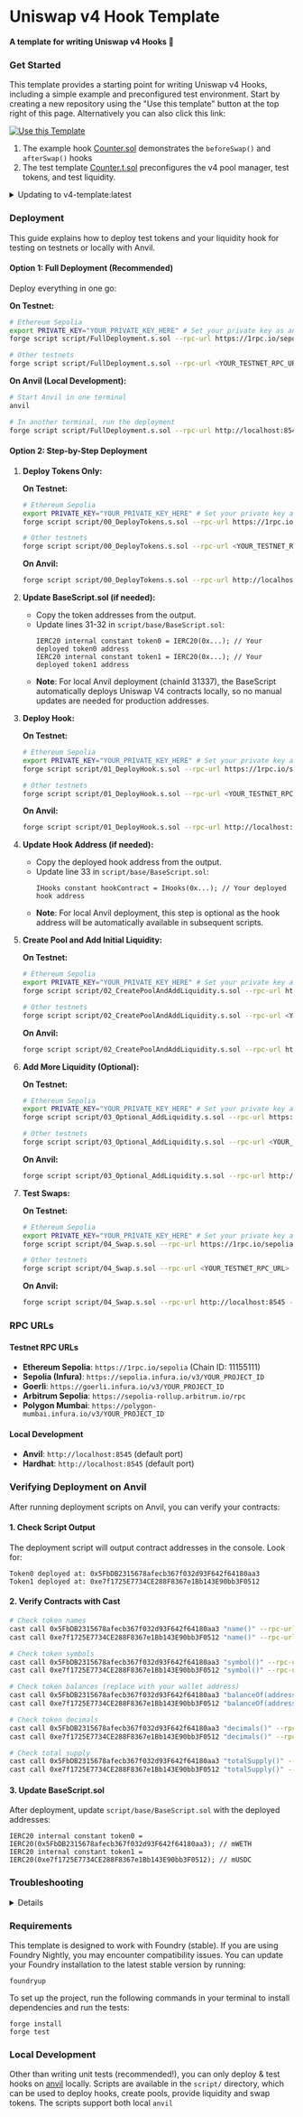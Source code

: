 # Uniswap v4 Hook Template

**A template for writing Uniswap v4 Hooks 🦄**

### Get Started

This template provides a starting point for writing Uniswap v4 Hooks, including a simple example and preconfigured test environment. Start by creating a new repository using the "Use this template" button at the top right of this page. Alternatively you can also click this link:

[![Use this Template](https://img.shields.io/badge/Use%20this%20Template-101010?style=for-the-badge&logo=github)](https://github.com/uniswapfoundation/v4-template/generate)

1. The example hook [Counter.sol](src/Counter.sol) demonstrates the `beforeSwap()` and `afterSwap()` hooks
2. The test template [Counter.t.sol](test/Counter.t.sol) preconfigures the v4 pool manager, test tokens, and test liquidity.

<details>
<summary>Updating to v4-template:latest</summary>

This template is actively maintained -- you can update the v4 dependencies, scripts, and helpers:

```bash
git remote add template https://github.com/uniswapfoundation/v4-template
git fetch template
git merge template/main <BRANCH> --allow-unrelated-histories
```

</details>

### Deployment

This guide explains how to deploy test tokens and your liquidity hook for testing on testnets or locally with Anvil.

#### Option 1: Full Deployment (Recommended)
Deploy everything in one go:

**On Testnet:**
```bash
# Ethereum Sepolia
export PRIVATE_KEY="YOUR_PRIVATE_KEY_HERE" # Set your private key as an environment variable. DO NOT hardcode or commit this.
forge script script/FullDeployment.s.sol --rpc-url https://1rpc.io/sepolia --broadcast --private-key $PRIVATE_KEY

# Other testnets
forge script script/FullDeployment.s.sol --rpc-url <YOUR_TESTNET_RPC_URL> --broadcast --private-key $PRIVATE_KEY
```

**On Anvil (Local Development):**
```bash
# Start Anvil in one terminal
anvil

# In another terminal, run the deployment
forge script script/FullDeployment.s.sol --rpc-url http://localhost:8545 --broadcast
```

#### Option 2: Step-by-Step Deployment

1.  **Deploy Tokens Only:**

    **On Testnet:**
    ```bash
    # Ethereum Sepolia
    export PRIVATE_KEY="YOUR_PRIVATE_KEY_HERE" # Set your private key as an environment variable. DO NOT hardcode or commit this.
    forge script script/00_DeployTokens.s.sol --rpc-url https://1rpc.io/sepolia --broadcast --private-key $PRIVATE_KEY

    # Other testnets
    forge script script/00_DeployTokens.s.sol --rpc-url <YOUR_TESTNET_RPC_URL> --broadcast --private-key $PRIVATE_KEY
    ```

    **On Anvil:**
    ```bash
    forge script script/00_DeployTokens.s.sol --rpc-url http://localhost:8545 --broadcast
    ```

2.  **Update BaseScript.sol (if needed):**
    *   Copy the token addresses from the output.
    *   Update lines 31-32 in `script/base/BaseScript.sol`:
        ```solidity
        IERC20 internal constant token0 = IERC20(0x...); // Your deployed token0 address
        IERC20 internal constant token1 = IERC20(0x...); // Your deployed token1 address
        ```
    *   **Note**: For local Anvil deployment (chainId 31337), the BaseScript automatically deploys Uniswap V4 contracts locally, so no manual updates are needed for production addresses.

3.  **Deploy Hook:**

    **On Testnet:**
    ```bash
    # Ethereum Sepolia
    export PRIVATE_KEY="YOUR_PRIVATE_KEY_HERE" # Set your private key as an environment variable. DO NOT hardcode or commit this.
    forge script script/01_DeployHook.s.sol --rpc-url https://1rpc.io/sepolia --broadcast --private-key $PRIVATE_KEY

    # Other testnets
    forge script script/01_DeployHook.s.sol --rpc-url <YOUR_TESTNET_RPC_URL> --broadcast --private-key $PRIVATE_KEY
    ```

    **On Anvil:**
    ```bash
    forge script script/01_DeployHook.s.sol --rpc-url http://localhost:8545 --broadcast
    ```

4.  **Update Hook Address (if needed):**
    *   Copy the deployed hook address from the output.
    *   Update line 33 in `script/base/BaseScript.sol`:
        ```solidity
        IHooks constant hookContract = IHooks(0x...); // Your deployed hook address
        ```
    *   **Note**: For local Anvil deployment, this step is optional as the hook address will be automatically available in subsequent scripts.

5.  **Create Pool and Add Initial Liquidity:**

    **On Testnet:**
    ```bash
    # Ethereum Sepolia
    export PRIVATE_KEY="YOUR_PRIVATE_KEY_HERE" # Set your private key as an environment variable. DO NOT hardcode or commit this.
    forge script script/02_CreatePoolAndAddLiquidity.s.sol --rpc-url https://1rpc.io/sepolia --broadcast --private-key $PRIVATE_KEY

    # Other testnets
    forge script script/02_CreatePoolAndAddLiquidity.s.sol --rpc-url <YOUR_TESTNET_RPC_URL> --broadcast --private-key $PRIVATE_KEY
    ```

    **On Anvil:**
    ```bash
    forge script script/02_CreatePoolAndAddLiquidity.s.sol --rpc-url http://localhost:8545 --broadcast
    ```

6.  **Add More Liquidity (Optional):**

    **On Testnet:**
    ```bash
    # Ethereum Sepolia
    export PRIVATE_KEY="YOUR_PRIVATE_KEY_HERE" # Set your private key as an environment variable. DO NOT hardcode or commit this.
    forge script script/03_Optional_AddLiquidity.s.sol --rpc-url https://1rpc.io/sepolia --broadcast --private-key $PRIVATE_KEY

    # Other testnets
    forge script script/03_Optional_AddLiquidity.s.sol --rpc-url <YOUR_TESTNET_RPC_URL> --broadcast --private-key $PRIVATE_KEY
    ```

    **On Anvil:**
    ```bash
    forge script script/03_Optional_AddLiquidity.s.sol --rpc-url http://localhost:8545 --broadcast
    ```

7.  **Test Swaps:**

    **On Testnet:**
    ```bash
    # Ethereum Sepolia
    export PRIVATE_KEY="YOUR_PRIVATE_KEY_HERE" # Set your private key as an environment variable. DO NOT hardcode or commit this.
    forge script script/04_Swap.s.sol --rpc-url https://1rpc.io/sepolia --broadcast --private-key $PRIVATE_KEY

    # Other testnets
    forge script script/04_Swap.s.sol --rpc-url <YOUR_TESTNET_RPC_URL> --broadcast --private-key $PRIVATE_KEY
    ```

    **On Anvil:**
    ```bash
    forge script script/04_Swap.s.sol --rpc-url http://localhost:8545 --broadcast
    ```

### RPC URLs

#### Testnet RPC URLs
- **Ethereum Sepolia**: `https://1rpc.io/sepolia` (Chain ID: 11155111)
- **Sepolia (Infura)**: `https://sepolia.infura.io/v3/YOUR_PROJECT_ID`
- **Goerli**: `https://goerli.infura.io/v3/YOUR_PROJECT_ID`
- **Arbitrum Sepolia**: `https://sepolia-rollup.arbitrum.io/rpc`
- **Polygon Mumbai**: `https://polygon-mumbai.infura.io/v3/YOUR_PROJECT_ID`

#### Local Development
- **Anvil**: `http://localhost:8545` (default port)
- **Hardhat**: `http://localhost:8545` (default port)

### Verifying Deployment on Anvil

After running deployment scripts on Anvil, you can verify your contracts:

#### 1. Check Script Output
The deployment script will output contract addresses in the console. Look for:
```
Token0 deployed at: 0x5FbDB2315678afecb367f032d93F642f64180aa3
Token1 deployed at: 0xe7f1725E7734CE288F8367e1Bb143E90bb3F0512
```

#### 2. Verify Contracts with Cast
```bash
# Check token names
cast call 0x5FbDB2315678afecb367f032d93F642f64180aa3 "name()" --rpc-url http://localhost:8545
cast call 0xe7f1725E7734CE288F8367e1Bb143E90bb3F0512 "name()" --rpc-url http://localhost:8545

# Check token symbols  
cast call 0x5FbDB2315678afecb367f032d93F642f64180aa3 "symbol()" --rpc-url http://localhost:8545
cast call 0xe7f1725E7734CE288F8367e1Bb143E90bb3F0512 "symbol()" --rpc-url http://localhost:8545

# Check token balances (replace with your wallet address)
cast call 0x5FbDB2315678afecb367f032d93F642f64180aa3 "balanceOf(address)" 0xf39Fd6e51aad88F6F4ce6aB8827279cffFb92266 --rpc-url http://localhost:8545
cast call 0xe7f1725E7734CE288F8367e1Bb143E90bb3F0512 "balanceOf(address)" 0xf39Fd6e51aad88F6F4ce6aB8827279cffFb92266 --rpc-url http://localhost:8545

# Check token decimals
cast call 0x5FbDB2315678afecb367f032d93F642f64180aa3 "decimals()" --rpc-url http://localhost:8545
cast call 0xe7f1725E7734CE288F8367e1Bb143E90bb3F0512 "decimals()" --rpc-url http://localhost:8545

# Check total supply
cast call 0x5FbDB2315678afecb367f032d93F642f64180aa3 "totalSupply()" --rpc-url http://localhost:8545
cast call 0xe7f1725E7734CE288F8367e1Bb143E90bb3F0512 "totalSupply()" --rpc-url http://localhost:8545
```

#### 3. Update BaseScript.sol
After deployment, update `script/base/BaseScript.sol` with the deployed addresses:
```solidity
IERC20 internal constant token0 = IERC20(0x5FbDB2315678afecb367f032d93F642f64180aa3); // mWETH
IERC20 internal constant token1 = IERC20(0xe7f1725E7734CE288F8367e1Bb143E90bb3F0512); // mUSDC
```

### Troubleshooting

<details>

#### Scripts Not Broadcasting
Always use `--private-key` flag for Anvil deployments, and ensure `PRIVATE_KEY` environment variable is set for testnet deployments.

#### Contracts Show Empty Code
This happens when scripts run in simulation mode without `--private-key`.

#### Insufficient Funds
Make sure you have testnet ETH for gas fees.

#### Token Not Found
Verify token addresses are correctly updated in BaseScript.sol.

#### Hook Address Mismatch
Ensure the hook address matches the pool configuration.

#### Wrong Address
Verify addresses match between script output and BaseScript.sol.

#### Hook Deployment Fails with Error 0xc08c7297
This was a known issue with local deployment that has been fixed. The BaseScript now automatically deploys Uniswap V4 contracts locally for chainId 31337.

#### UnsupportedChainId Error
This occurs when trying to use production addresses on local testnet. The BaseScript now handles this automatically for local development.

#### Swap Transaction Failure (Deadline Exceeded)
If a swap transaction reverts with an unclear error or a deadline-related revert, ensure the `deadline` in your swap script is sufficiently large (e.g., `block.timestamp + 3600`). Network congestion or RPC latency can cause transactions to exceed short deadlines.

</details>

### Requirements

This template is designed to work with Foundry (stable). If you are using Foundry Nightly, you may encounter compatibility issues. You can update your Foundry installation to the latest stable version by running:

```
foundryup
```

To set up the project, run the following commands in your terminal to install dependencies and run the tests:

```
forge install
forge test
```

### Local Development

Other than writing unit tests (recommended!), you can only deploy & test hooks on [anvil](https://book.getfoundry.sh/anvil/) locally. Scripts are available in the `script/` directory, which can be used to deploy hooks, create pools, provide liquidity and swap tokens. The scripts support both local `anvil`